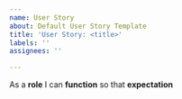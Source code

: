 ```yaml
---
name: User Story
about: Default User Story Template
title: 'User Story: <title>'
labels: ''
assignees: ''

---
```


As a **role** I can **function** so that **expectation**
